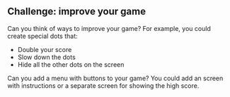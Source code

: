 ## Challenge: improve your game

Can you think of ways to improve your game? For example, you could create special dots that:

+ Double your score
+ Slow down the dots
+ Hide all the other dots on the screen

Can you add a menu with buttons to your game? You could add an screen with instructions or a separate screen for showing the high score. 
